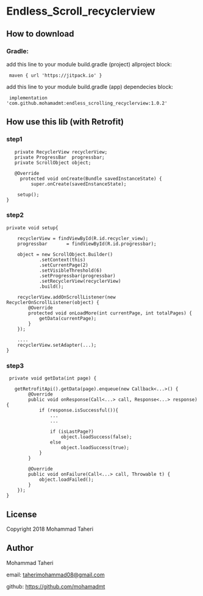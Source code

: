 # Endless_Scroll_recyclerview

## How to download
### Gradle: 
add this line to your module build.gradle (project) allproject block:

     maven { url 'https://jitpack.io' }
     
add this line to your module build.gradle (app) dependecies block:

     implementation 'com.github.mohamadmt:endless_scrolling_recyclerview:1.0.2'


## How use this lib (with Retrofit)

### step1
       private RecyclerView recyclerView;
       private ProgressBar  progressbar;
       private ScrollObject object;

       @Override
         protected void onCreate(Bundle savedInstanceState) {
             super.onCreate(savedInstanceState);
        
        setup();
    }
    
### step2    
    private void setup{

        recyclerView = findViewById(R.id.recycler_view);
        progressbar       = findViewById(R.id.progressbar);

        object = new ScrollObject.Builder()
                .setContext(this)
                .setCurrentPage(2)
                .setVisibleThreshold(6)
                .setProgressbar(progressbar)
                .setRecyclerView(recyclerView)
                .build();

        recyclerView.addOnScrollListener(new RecyclerOnScrollListener(object) {
            @Override
            protected void onLoadMore(int currentPage, int totalPages) {
                getData(currentPage);
            }
        });
        
        ....
        recyclerView.setAdapter(...);
    }

### step3
     private void getData(int page) {
     
       getRetrofitApi().getData(page).enqueue(new Callback<...>() {
            @Override
            public void onResponse(Call<...> call, Response<...> response) {
                if (response.isSuccessful()){
                    ...
                    ...

                    if (isLastPage?)
                        object.loadSuccess(false);
                    else
                        object.loadSuccess(true);
                }
            }

            @Override
            public void onFailure(Call<...> call, Throwable t) {
                object.loadFailed();
            }
        });
    }


## License
Copyright 2018 Mohammad Taheri

## Author
Mohammad Taheri

email: taherimohammad08@gmail.com

github: https://github.com/mohamadmt

